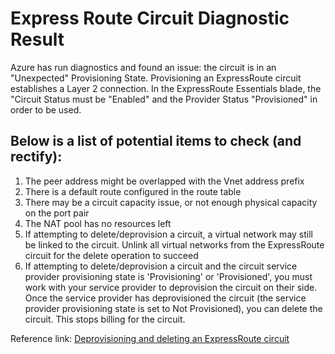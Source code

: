 <properties 
pageTitle="UnexpectedProvState" 
description="UnexpectedProvStateDiag"
infoBubbleText="The Express Route Circuit is in an Unexpected Provisioning State.  See details on right." 
service="microsoft.network" 
resource="ExpressRoute" 
authors="KristinaNeyens" 
displayOrder="" 
articleId="ExRCircuitProvisioningStateInsight" 
diagnosticScenario="UnexpectedProvState" 
selfHelpType="diagnostics" 
supportTopicIds="
32539943, 32586802, 32586802" 
resourceTags="windows" 
productPesIds="15480" 
cloudEnvironments="public" 
/> 
# Express Route Circuit Diagnostic Result 
Azure has run diagnostics and found an issue:  the circuit is in an "Unexpected" Provisioning State.  Provisioning an ExpressRoute circuit establishes a Layer 2 connection.  In the ExpressRoute Essentials blade, the "Circuit Status must be "Enabled" and the Provider Status "Provisioned" in order to be used.

## Below is a list of potential items to check (and rectify): <br> 
1. The peer address might be overlapped with the Vnet address prefix
2. There is a default route configured in the route table
3. There may be a circuit capacity issue, or not enough physical capacity on the port pair
4. The NAT pool has no resources left
5. If attempting to delete/deprovision a circuit, a virtual network may still be linked to the circuit.  Unlink all virtual networks from the ExpressRoute circuit for the delete operation to succeed
6. If attempting to delete/deprovision a circuit and the circuit service provider provisioning state is 'Provisioning' or 'Provisioned', you must work 
with your service provider to deprovision the circuit on their side. Once the service provider has deprovisioned the circuit 
(the service provider provisioning state is set to Not Provisioned), you can delete the circuit. This stops billing for the circuit.

Reference link:
[Deprovisioning and deleting an ExpressRoute circuit](https://docs.microsoft.com/azure/expressroute/expressroute-howto-circuit-portal-resource-manager#delete)
